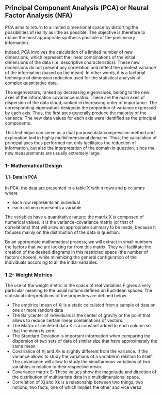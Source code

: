 ## Principal Component Analysis (PCA) or Neural Factor Analysis (NFA)

PCA aims to return to a limited dimensional space by distorting the possibilities of reality as little as possible. The objective is therefore to obtain the most appropriate synthesis possible of the preliminary information.

Indeed, PCA involves the calculation of a limited number of new dimensions, which represent the linear combinations of the initial dimensions of the data (i.e. descriptive characteristics). These new dimensions do not present any correlation and reflect the greatest variance of the information (based on the mean). In other words, it is a factorial technique of dimension reduction used for the statistical analysis of complex quantitative data.

The eigenvectors, ranked by decreasing eigenvalues, belong to the new axes of the information covariance matrix. These are the main axes of dispersion of the data cloud, ranked in decreasing order of importance. The corresponding eigenvalues ​​designate the proportion of variance expressed by each axis. Thus, the first axes generally produce the majority of the variance. The new data values ​​for each axis were identified as the principal components.

This technique can serve as a dual purpose data compression method and exploration tool in highly multidimensional domains. Thus, the calculation of principal axes thus performed not only facilitates the reduction of information, but also the interpretation of the domain in question, since the new measurements are usually extremely large.

### 1- Mathematical Design
#### 1.1- Data in PCA

In PCA, the data are presented in a table X with n rows and p columns where
  
  - each row represents an individual
  - each column represents a variable

The variables have a quantitative nature: the matrix X is composed of numerical values. It is the variance-covariance matrix (or that of correlations) that will allow an appropriate summary to be made, because it focuses mainly on the distribution of the data in question.

By an appropriate mathematical process, we will extract in small numbers the factors that we are looking for from this matrix. They will facilitate the creation of the desired diagrams in this restricted space (the number of factors chosen), while minimizing the general configuration of the individuals according to all the initial variables.

### 1.2- Weight Metrics

The use of the weight metric in the space of real variables F gives a very particular meaning to the usual notions defined on Euclidean spaces. The statistical interpretations of the properties are defined below:

- The empirical mean of Xj is a static calculated from a sample of data on one or more random data
- The Barycenter of individuals is the center of gravity or the point that allows to reduce certain linear combinations of vectors.
- The Matrix of centered data X is a constant added to each column so that the mean is zero.
- The Standard Deviation is important information when comparing the dispersion of two sets of data of similar size that have approximately the same mean
- Covariance of Xj and Xk is slightly different from the variance. If the variance allows to study the variations of a variable in relation to itself. The covariance will allow to study the simultaneous variations of two variables in relation to their respective mean.
- Covariance matrix S: These values ​​show the magnitude and direction of the distribution of multivariate data in a multidimensional space.
- Correlation of Xj and Xk is a relationship between two things, two notions, two facts, one of which implies the other and vice versa.
